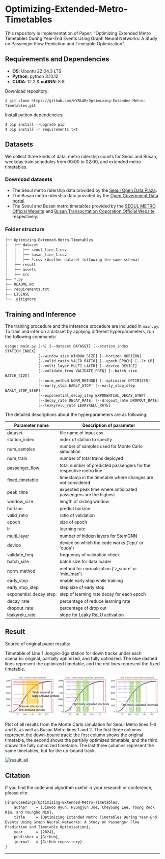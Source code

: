 # Optimizing-Extended-Metro-Timetables

This repository is Implementation of Paper: "Optimizing Extended Metro Timetables During Year-End Events Using Graph Neural Networks: A Study on Passenger Flow Prediction and Timetable Optimization".

## Requirements and Dependencies

* **OS**: Ubuntu 22.04.3 LTS
* **Python**: python 3.10.12
* **CUDA**: 12.2 & **cuDNN**: 8.9

Download repository:

```
$ git clone https://github.com/KYRLAB/Optimizing-Extended-Metro-Timetables.git
```

Install python dependencies:

```
$ pip install --upgrade pip
$ pip install -r requirements.txt
```

## Datasets

We collect three kinds of data: metro ridership counts for Seoul and Busan, weekday train schedules from 00:00 to 02:00, and extended metro timetables.

### Download datasets

- The Seoul metro ridership data provided by the [Seoul Open Data Plaza](https://data.seoul.go.kr/dataList/OA-12921/F/1/datasetView.do). 
- The Busan metro ridership data provided by the [Open Government Data portal](https://www.data.go.kr/data/3057229/fileData.do). 
- The Seoul and Busan metro timetables provided by the [SEOUL METRO Official Website](http://www.seoulmetro.co.kr/en) and [Busan Transportation Coporation Official Website](https://www.humetro.busan.kr), respectively.

### Folder structure

```
├── Optimizing-Extended-Metro-Timetables
│   ├── dataset
│   │   ├── seoul_line_1.csv
│   │   ├── busan_line_1.csv
│   │   ├── *.csv (Another dataset following the same schema)
│   ├── result
│   ├── assets
│   ├── src
├── *.py
├── README.md
├── requirements.txt
├── LICENSE
└── .gitignore
```

## Training and Inference

The training procedure and the inference procedure are included in `main.py`. To train and infer on a dataset by applying different hyperparameters, run the following commands:

```
usage: main.py [-h] [--dataset DATASET] [--station_index STATION_INDEX]
               [--window_size WINDOW_SIZE] [--horizon HORIZON]
               [--valid_ratio VALID_RATIO] [--epoch EPOCH] [--lr LR]
               [--multi_layer MULTI_LAYER] [--device DEVICE]
               [--validate_freq VALIDATE_FREQ] [--batch_size BATCH_SIZE]
               [--norm_method NORM_METHOD] [--optimizer OPTIMIZER]
               [--early_stop EARLY_STOP] [--early_stop_step EARLY_STOP_STEP]
               [--exponential_decay_step EXPONENTIAL_DECAY_STEP]
               [--decay_rate DECAY_RATE] [--dropout_rate DROPOUT_RATE]
               [--leakyrelu_rate LEAKYRELU_RATE]
```

The detailed descriptions about the hyperparameters are as following:

| Parameter name         | Description of parameter                                     |
| ---------------------- | ------------------------------------------------------------ |
| dataset                | file name of input csv                                       |
| station_index          | index of station to specify                                  |
| num_samples            | number of samples used for Monte Carlo simulation            |
| num_train              | number of total trains deployed                              |
| passenger_flow         | total number of predicted passengers for the respective metro line |
| fixed_timetable        | timestamp in the timetable where changes are not considered  |
| peak_time              | expected peak time where anticipated passengers are the highest |
| window_size            | length of sliding window                                     |
| horizon                | predict horizon                                              |
| valid_ratio            | ratio of validation                                          |
| epoch                  | size of epoch                                                |
| lr                     | learning rate                                                |
| multi_layer            | number of hidden layers for StemGNN                          |
| device                 | device on which the code works ('cpu' or 'cuda')             |
| validate_freq          | frequency of validation check                                |
| batch_size             | batch size for data loader                                   |
| norm_method            | method for normalization ('z_score' or 'min_max')            |
| early_stop             | enable early stop while training                             |
| early_stop_step        | step size of early stop                                      |
| exponential_decay_step | step of learning rate decay for each epoch                   |
| decay_rate             | percentage of reduce learning rate                           |
| dropout_rate           | percentage of drop out                                       |
| leakyrelu_rate         | slope for Leaky ReLU activation                              |

## Result

Source of original paper results:

  Timetable of Line 1 Jongno-3ga station for down tracks under each scenario: original, partially optimized, and fully optimized. The blue dashed lines represent the optimized timetable, and the red lines represent the fixed timetable.

![result_sample](./assets/result_sample.png)

  Plot of all results from the Monte Carlo simulation for Seoul Metro lines 1–6 and 8, as well as Busan Metro lines 1 and 2. The first three columns represent the down-bound track: the first column shows the original timetable, the second shows the partially optimized timetable, and the third shows the fully optimized timetable. The last three columns represent the same timetables, but for the up-bound track.

![result_all](./assets/result_all.png)

## Citation

If you find the code and algorithm useful in your research or conference, please cite:

```
@inproceedings{Optimizing-Extended-Metro-Timetables,
    author    = {Jinwoo Hyun, Hyungjun Joe, Cheyoung Lee, Young Rock Kim, and Youngho Min}, 
    title     = {Optimizing Extended Metro Timetables During Year-End Events Using Graph Neural Networks: A Study on Passenger Flow Prediction and Timetable Optimization}, 
    year      = {2024},
    publisher = {GitHub},
    journal   = {GitHub repository}
}
```

---

